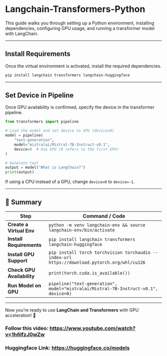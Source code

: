 # Langchain-Transformers-Python


This guide walks you through setting up a Python environment, installing dependencies, configuring GPU usage, and running a transformer model with LangChain.

---


## Install Requirements

Once the virtual environment is activated, install the required dependencies.

```sh
pip install langchain transformers langchain-huggingface
```

---

## Set Device in Pipeline

Once GPU availability is confirmed, specify the device in the transformer pipeline.

```python
from transformers import pipeline

# Load the model and set device to GPU (device=0)
model = pipeline(
    "text-generation",
    model="mistralai/Mistral-7B-Instruct-v0.1",
    device=0  # Use GPU (0 refers to the first GPU)
)

# Generate text
output = model("What is LangChain?")
print(output)
```

If using a CPU instead of a GPU, change `device=0` to `device=-1`.

---

## 🎯 Summary

| Step                     | Command / Code |
|--------------------------|------------------------------------------------|
| **Create a Virtual Env** | `python -m venv langchain-env && source langchain-env/bin/activate` |
| **Install Requirements** | `pip install langchain transformers langchain-huggingface` |
| **Install GPU Support**  | `pip install torch torchvision torchaudio --index-url https://download.pytorch.org/whl/cu126` |
| **Check GPU Availability** | `print(torch.cuda.is_available())` |
| **Run Model on GPU** | `pipeline("text-generation", model="mistralai/Mistral-7B-Instruct-v0.1", device=0)` |

---

Now you’re ready to use **LangChain and Transformers** with GPU acceleration! 🚀

### Follow this video: https://www.youtube.com/watch?v=1h6lfzJ0wZw

### Huggingface Link: https://huggingface.co/models